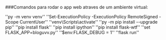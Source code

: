 ###Comandos para rodar o app web atraves de um ambiente virtual:


''py -m venv venv''
''Set-ExecutionPolicy -ExecutionPolicy RemoteSigned -Scope CurrentUser''
''venv\Scripts\activate''
''py -m pip install --upgrade pip''
''pip install flask''
''pip install ipython''
''pip install flask-wtf''
''set FLASK_APP=bloguvv.py''
''$env:FLASK_DEBUG = 1''
''flask run''

